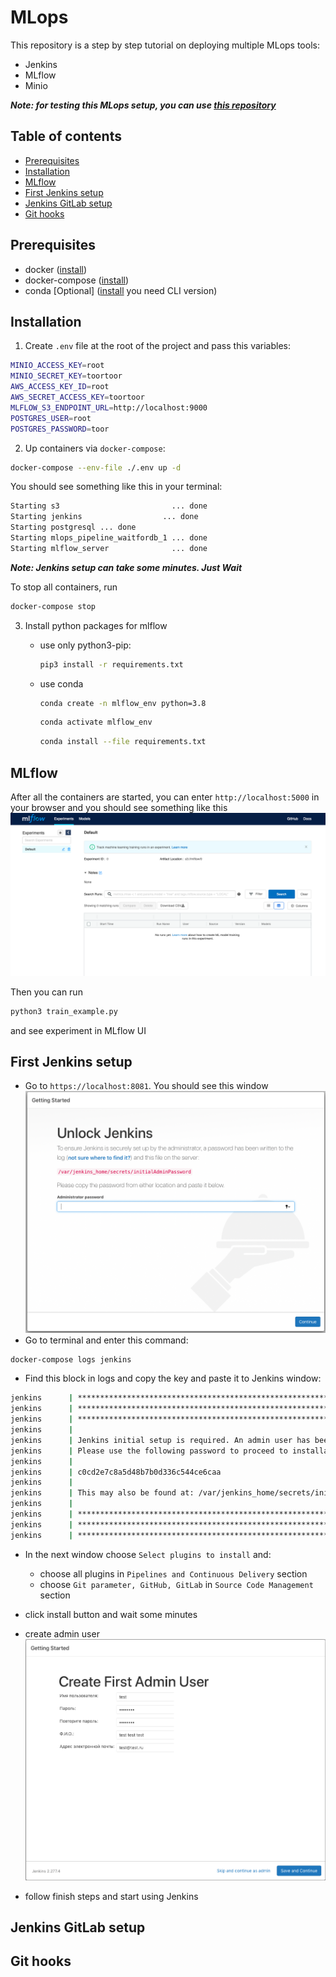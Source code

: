 # MLops

This repository is a step by step tutorial on deploying multiple MLops tools:

- Jenkins
- MLflow
- Minio

***Note: for testing this MLops setup, you can use [this repository](https://github.com/ChesnovAE/simple_ml_model)***

## Table of contents

- [Prerequisites](#prerequisites)
- [Installation](#installation)
- [MLflow](#mlflow)
- [First Jenkins setup](#first-jenkins-setup)
- [Jenkins GitLab setup](#jenkins-gitlab-setup)
- [Git hooks](#git-hooks)

## Prerequisites

- docker ([install](https://docs.docker.com/engine/install/))
- docker-compose ([install](https://docs.docker.com/compose/install/))
- conda [Optional] ([install](https://docs.anaconda.com/anaconda/install/) you need CLI version)

## Installation

1. Create ```.env``` file at the root of the project and pass this variables:

```bash
MINIO_ACCESS_KEY=root
MINIO_SECRET_KEY=toortoor
AWS_ACCESS_KEY_ID=root
AWS_SECRET_ACCESS_KEY=toortoor
MLFLOW_S3_ENDPOINT_URL=http://localhost:9000
POSTGRES_USER=root
POSTGRES_PASSWORD=toor
```

2. Up containers via ```docker-compose```:

```bash
docker-compose --env-file ./.env up -d
```

You should see something like this in your terminal:

```bash
Starting s3                         ... done
Starting jenkins                  ... done
Starting postgresql ... done
Starting mlops_pipeline_waitfordb_1 ... done
Starting mlflow_server              ... done
```

***Note: Jenkins setup can take some minutes. Just Wait***

To stop all containers, run

```bash
docker-compose stop
```

3. Install python packages for mlflow
    - use only python3-pip:

        ```bash
        pip3 install -r requirements.txt
        ```

    - use conda

        ```bash
        conda create -n mlflow_env python=3.8
        ```

        ```bash
        conda activate mlflow_env
        ```

        ```bash
        conda install --file requirements.txt
        ```

## MLflow

After all the containers are started, you can enter ```http://localhost:5000``` in your browser and you should see something like this
![plot](./img/mlflow_img.png)

Then you can run

```bash
python3 train_example.py
```

and see experiment in MLflow UI

## First Jenkins setup

- Go to ```https://localhost:8081```. You should see this window
![plot](./img/jenkins_enter_screen.png)
- Go to terminal and enter this command:

```bash
docker-compose logs jenkins
```

- Find this block in logs and copy the key and paste it to Jenkins window:

```bash
jenkins      | *************************************************************
jenkins      | *************************************************************
jenkins      | *************************************************************
jenkins      | 
jenkins      | Jenkins initial setup is required. An admin user has been created and a password generated.
jenkins      | Please use the following password to proceed to installation:
jenkins      | 
jenkins      | c0cd2e7c8a5d48b7b0d336c544ce6caa
jenkins      | 
jenkins      | This may also be found at: /var/jenkins_home/secrets/initialAdminPassword
jenkins      | 
jenkins      | *************************************************************
jenkins      | *************************************************************
jenkins      | *************************************************************
```

- In the next window choose ```Select plugins to install``` and:
  - choose all plugins in ```Pipelines and Continuous Delivery``` section
  - choose ```Git parameter, GitHub, GitLab``` in ```Source Code Management``` section

- click install button and wait some minutes

- create admin user
![plot](./img/jenkins_admin_user.png)

- follow finish steps and start using Jenkins

## Jenkins GitLab setup

## Git hooks
